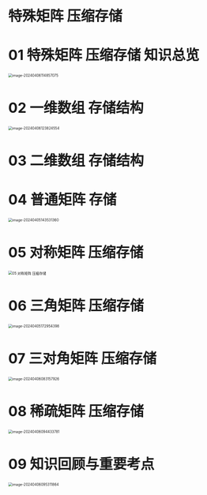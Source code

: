# 特殊矩阵 压缩存储 



# 01 特殊矩阵 压缩存储 知识总览

<img src="https://cvp.oss-cn-shanghai.aliyuncs.com/picgo/202404061148207.png" alt="image-20240406114857075" style="zoom:50%;" />



# 02 一维数组 存储结构

<img src="https://cvp.oss-cn-shanghai.aliyuncs.com/picgo/202404061238661.png" alt="image-20240406123824554" style="zoom:50%;" />



# 03 二维数组 存储结构





# 04 普通矩阵 存储

<img src="https://cvp.oss-cn-shanghai.aliyuncs.com/picgo/202404051435528.png" alt="image-20240405143531360" style="zoom:50%;" />



# 05 对称矩阵 压缩存储

<img src="https://cvp.oss-cn-shanghai.aliyuncs.com/picgo/202404061053236.png" alt="05 对称矩阵 压缩存储" style="zoom:50%;" />



# 06 三角矩阵 压缩存储

<img src="https://cvp.oss-cn-shanghai.aliyuncs.com/picgo/202404051729586.png" alt="image-20240405172954398" style="zoom:50%;" />



# 07 三对角矩阵 压缩存储

<img src="https://cvp.oss-cn-shanghai.aliyuncs.com/picgo/202404060831175.png" alt="image-20240406083157926" style="zoom:50%;" />



# 08 稀疏矩阵 压缩存储

<img src="https://cvp.oss-cn-shanghai.aliyuncs.com/picgo/202404060944009.png" alt="image-20240406094433781" style="zoom:50%;" />



# 09 知识回顾与重要考点

<img src="https://cvp.oss-cn-shanghai.aliyuncs.com/picgo/202404060953966.png" alt="image-20240406095311864" style="zoom:50%;" />


